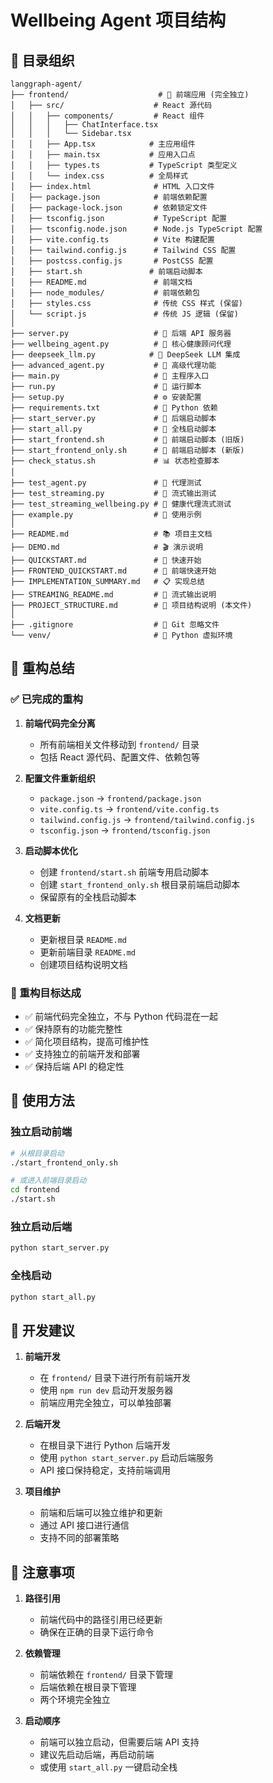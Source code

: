 # Wellbeing Agent 项目结构

## 📁 目录组织

```
langgraph-agent/
├── frontend/                    # 🎨 前端应用 (完全独立)
│   ├── src/                    # React 源代码
│   │   ├── components/         # React 组件
│   │   │   ├── ChatInterface.tsx
│   │   │   └── Sidebar.tsx
│   │   ├── App.tsx            # 主应用组件
│   │   ├── main.tsx           # 应用入口点
│   │   ├── types.ts           # TypeScript 类型定义
│   │   └── index.css          # 全局样式
│   ├── index.html              # HTML 入口文件
│   ├── package.json            # 前端依赖配置
│   ├── package-lock.json       # 依赖锁定文件
│   ├── tsconfig.json           # TypeScript 配置
│   ├── tsconfig.node.json      # Node.js TypeScript 配置
│   ├── vite.config.ts          # Vite 构建配置
│   ├── tailwind.config.js      # Tailwind CSS 配置
│   ├── postcss.config.js       # PostCSS 配置
│   ├── start.sh               # 前端启动脚本
│   ├── README.md               # 前端文档
│   ├── node_modules/           # 前端依赖包
│   ├── styles.css              # 传统 CSS 样式 (保留)
│   └── script.js               # 传统 JS 逻辑 (保留)
│
├── server.py                   # 🚀 后端 API 服务器
├── wellbeing_agent.py          # 🤖 核心健康顾问代理
├── deepseek_llm.py            # 🧠 DeepSeek LLM 集成
├── advanced_agent.py           # 🔧 高级代理功能
├── main.py                     # 📱 主程序入口
├── run.py                      # 🏃 运行脚本
├── setup.py                    # ⚙️ 安装配置
├── requirements.txt            # 🐍 Python 依赖
├── start_server.py             # 🚀 后端启动脚本
├── start_all.py                # 🔄 全栈启动脚本
├── start_frontend.sh           # 🎨 前端启动脚本 (旧版)
├── start_frontend_only.sh      # 🎨 前端启动脚本 (新版)
├── check_status.sh             # 📊 状态检查脚本
│
├── test_agent.py               # 🧪 代理测试
├── test_streaming.py           # 🧪 流式输出测试
├── test_streaming_wellbeing.py # 🧪 健康代理流式测试
├── example.py                  # 📝 使用示例
│
├── README.md                   # 📚 项目主文档
├── DEMO.md                     # 🎬 演示说明
├── QUICKSTART.md               # 🚀 快速开始
├── FRONTEND_QUICKSTART.md      # 🎨 前端快速开始
├── IMPLEMENTATION_SUMMARY.md   # 📋 实现总结
├── STREAMING_README.md         # 🌊 流式输出说明
├── PROJECT_STRUCTURE.md        # 📁 项目结构说明 (本文件)
│
├── .gitignore                  # 🚫 Git 忽略文件
└── venv/                       # 🐍 Python 虚拟环境
```

## 🔄 重构总结

### ✅ 已完成的重构

1. **前端代码完全分离**
   - 所有前端相关文件移动到 `frontend/` 目录
   - 包括 React 源代码、配置文件、依赖包等

2. **配置文件重新组织**
   - `package.json` → `frontend/package.json`
   - `vite.config.ts` → `frontend/vite.config.ts`
   - `tailwind.config.js` → `frontend/tailwind.config.js`
   - `tsconfig.json` → `frontend/tsconfig.json`

3. **启动脚本优化**
   - 创建 `frontend/start.sh` 前端专用启动脚本
   - 创建 `start_frontend_only.sh` 根目录前端启动脚本
   - 保留原有的全栈启动脚本

4. **文档更新**
   - 更新根目录 `README.md`
   - 更新前端目录 `README.md`
   - 创建项目结构说明文档

### 🎯 重构目标达成

- ✅ 前端代码完全独立，不与 Python 代码混在一起
- ✅ 保持原有的功能完整性
- ✅ 简化项目结构，提高可维护性
- ✅ 支持独立的前端开发和部署
- ✅ 保持后端 API 的稳定性

## 🚀 使用方法

### 独立启动前端
```bash
# 从根目录启动
./start_frontend_only.sh

# 或进入前端目录启动
cd frontend
./start.sh
```

### 独立启动后端
```bash
python start_server.py
```

### 全栈启动
```bash
python start_all.py
```

## 🔧 开发建议

1. **前端开发**
   - 在 `frontend/` 目录下进行所有前端开发
   - 使用 `npm run dev` 启动开发服务器
   - 前端应用完全独立，可以单独部署

2. **后端开发**
   - 在根目录下进行 Python 后端开发
   - 使用 `python start_server.py` 启动后端服务
   - API 接口保持稳定，支持前端调用

3. **项目维护**
   - 前端和后端可以独立维护和更新
   - 通过 API 接口进行通信
   - 支持不同的部署策略

## 📝 注意事项

1. **路径引用**
   - 前端代码中的路径引用已经更新
   - 确保在正确的目录下运行命令

2. **依赖管理**
   - 前端依赖在 `frontend/` 目录下管理
   - 后端依赖在根目录下管理
   - 两个环境完全独立

3. **启动顺序**
   - 前端可以独立启动，但需要后端 API 支持
   - 建议先启动后端，再启动前端
   - 或使用 `start_all.py` 一键启动全栈
